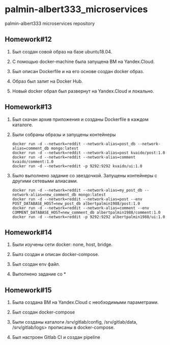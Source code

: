 # palmin-albert333_microservices
palmin-albert333 microservices repository
## Homework#12
1. Был создан совой образ на базе ubuntu18.04.

2. С помощью docker-machine была запущена ВМ на Yandex.Cloud.

3. Был описан Dockerfile и на его основе создан docker образ.

4. Образ был залит на Docker Hub.

5. Новый docker обрал был развернут на Yandex.Cloud и локально.

## Homework#13

1. Был скачан архив приложения и созданы Dockerfile в каждом каталоге.

3. Были собраны образы и запущены контейнеры
   ```
   docker run -d --network=reddit --network-alias=post_db --network-alias=comment_db mongo:latest
   docker run -d --network=reddit --network-alias=post kvaido/post:1.0
   docker run -d --network=reddit --network-alias=comment kvaido/comment:1.0
   docker run -d --network=reddit -p 9292:9292 kvaido/ui:1.0
   ```

4. Было выполнено задание со звездочкой. Запущены контейнеры с другими сетевыми алиасами.
   ```
   docker run -d --network=reddit --network-alias=my_post_db --network-alias=new_comment_db mongo:latest
   docker run -d --network=reddit --network-alias=post --env POST_DATABASE_HOST=new_post_db albertpalmin1988/post:1.0
   docker run -d --network=reddit --network-alias=comment --env COMMENT_DATABASE_HOST=new_comment_db albertpalmin1988/comment:1.0
   docker run -d --network=reddit -p 9292:9292 albertpalmin1988/ui:1.0

## Homework#14

1. Были изучены сети docker: none, host, bridge.

2. Былз создан и описан docker-compose.

3. Был создан env файл.

4. Выполнено задание со *

## Homework#15
1. Была создана ВМ на Yandex.Cloud с необходимыми параметрами.

2. Был создан docker-compose

3. Были созданы каталоги /srv/gitlab/config, /srv/gitlab/data, /srv/gitlab/logs>
   прописаны в docker-compose.

4. Был настроен Gitlab CI и создан pipeline
